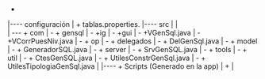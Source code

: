 +
|---- configuración
|        + tablas.properties.
|---- src
|  |   
|   --- + com
|         - + gensql
|             - +ig
|              -  +gui
|                 - +VGenSql.java
|                 - +VCorrPuesNiv.java
|             - + op
|                 - + delegados
|                     - + DelGenSql.java
|                 - + model
|                     - + GeneradorSQL.java
|               - + server
|                   - + SrvGenSQL.java 
|              -  + tools
|                   -  + util
|                      -  + CtesGenSQL.java
|                      -  + UtilesConstrGenSql.java
|                      -  + UtilesTipologiaGenSql.java
|
|----  + Scripts (Generado en la app)
|          + <IDTicket>
|               <Scripts>
